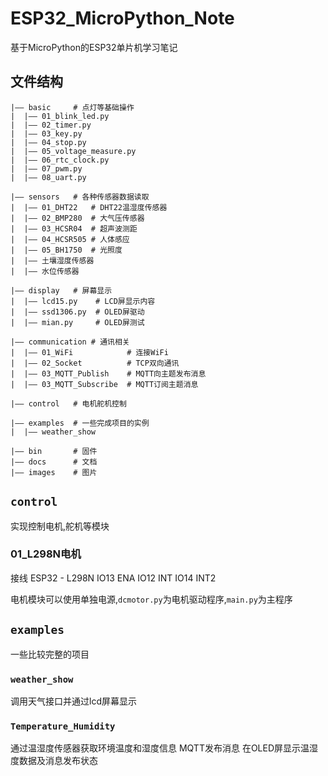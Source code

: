 # ESP32_MicroPython_Note

基于MicroPython的ESP32单片机学习笔记


## 文件结构

```
|—— basic     # 点灯等基础操作
|  |—— 01_blink_led.py
|  |—— 02_timer.py
|  |—— 03_key.py
|  |—— 04_stop.py
|  |—— 05_voltage_measure.py
|  |—— 06_rtc_clock.py
|  |—— 07_pwm.py
|  |—— 08_uart.py

|—— sensors   # 各种传感器数据读取
|  |—— 01_DHT22   # DHT22温湿度传感器
|  |—— 02_BMP280  # 大气压传感器
|  |—— 03_HCSR04  # 超声波测距
|  |—— 04_HCSR505 # 人体感应
|  |—— 05_BH1750  # 光照度
|  |—— 土壤湿度传感器
|  |—— 水位传感器

|—— display   # 屏幕显示
|  |—— lcd15.py    # LCD屏显示内容
|  |—— ssd1306.py  # OLED屏驱动
|  |—— mian.py     # OLED屏测试

|—— communication # 通讯相关
|  |—— 01_WiFi            # 连接WiFi
|  |—— 02_Socket          # TCP双向通讯
|  |—— 03_MQTT_Publish    # MQTT向主题发布消息
|  |—— 03_MQTT_Subscribe  # MQTT订阅主题消息

|—— control   # 电机舵机控制

|—— examples  # 一些完成项目的实例
|  |—— weather_show

|—— bin       # 固件
|—— docs      # 文档
|—— images    # 图片
```

## `control`

实现控制电机,舵机等模块

### 01_L298N电机

接线
ESP32 - L298N
IO13    ENA
IO12    INT
IO14    INT2

电机模块可以使用单独电源,`dcmotor.py`为电机驱动程序,`main.py`为主程序


## `examples`

一些比较完整的项目

### `weather_show`

调用天气接口并通过lcd屏幕显示

### `Temperature_Humidity`

通过温湿度传感器获取环境温度和湿度信息
MQTT发布消息
在OLED屏显示温湿度数据及消息发布状态